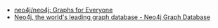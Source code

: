 

* [neo4j/neo4j: Graphs for Everyone ](https://github.com/neo4j/neo4j)
* [Neo4j, the world's leading graph database - Neo4j Graph Database ](https://neo4j.com/)